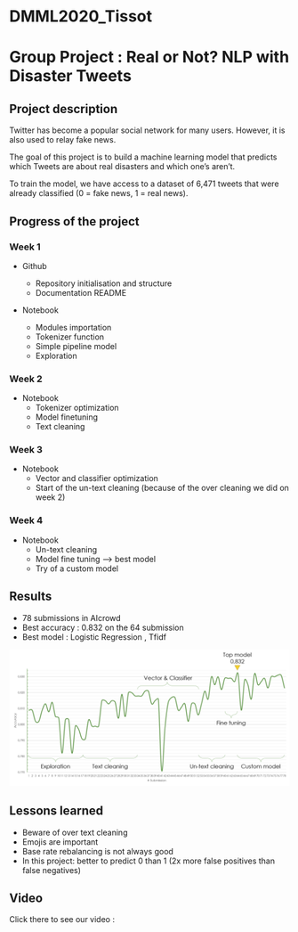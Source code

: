 # DMML2020_Tissot
# Group Project : Real or Not? NLP with Disaster Tweets

## Project description
Twitter has become a popular social network for many users. However, it is also used to relay fake news.

The goal of this project is to build a machine learning model that predicts which Tweets are about real disasters and which one’s aren’t.

To train the model, we have access to a dataset of 6,471 tweets that were already classified (0 = fake news, 1 = real news).

## Progress of the project

### Week 1
- Github
  - Repository initialisation and structure
  - Documentation README

- Notebook
  - Modules importation
  - Tokenizer function
  - Simple pipeline model
  - Exploration 

### Week 2
- Notebook
  - Tokenizer optimization
  - Model finetuning
  - Text cleaning

### Week 3
- Notebook
  - Vector and classifier optimization
  - Start of the un-text cleaning (because of the over cleaning we did on week 2) 

### Week 4
- Notebook
  - Un-text cleaning
  - Model fine tuning --> best model
  - Try of a custom model

## Results 
- 78 submissions in AIcrowd 
- Best accuracy : 0.832 on the 64 submission 
- Best model : Logistic Regression , Tfidf

![](https://github.com/deborahhernandez/DMML2020_Tissot/blob/main/documents/HistPrec.png)

## Lessons learned
- Beware of over text cleaning
- Emojis are important 
- Base rate rebalancing is not always good 
- In this project: better to predict 0 than 1 (2x more false positives than false negatives) 

## Video
Click there to see our video : 
